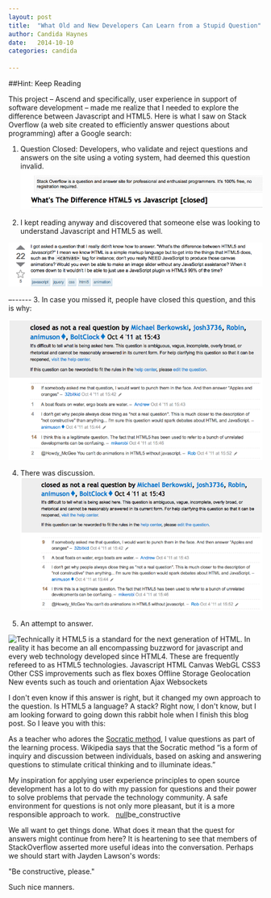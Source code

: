```yaml
---
layout: post
title:  "What Old and New Developers Can Learn from a Stupid Question"
author: Candida Haynes
date:   2014-10-10
categories: candida

--- 
```


##Hint: Keep Reading

This project – Ascend and specifically, user experience in support of software development – made me realize that I needed to explore the difference between Javascript and HTML5. Here is what I saw on Stack Overflow (a web site created to efficiently answer questions about programming) after a Google search:

1.  Question Closed: Developers, who validate and reject questions and answers on the site using a voting system, had deemed this question invalid.
![Question closed.](/participants/portland/candida/images/question_closed.png)


2. I kept reading anyway and discovered that someone else was looking to understand Javascript and HTML5 as well. 

![I got asked a question that I really didn't know how to answer. "What's the difference between HTML5 and Javascript?" I mean we know HTML is a simple markup language but to get into the things that HTML5 does, such as the <canvas> tag for instance; don't you really NEED JavaScript to produce those canvas animations? Would you even be able to make an image slider without any JavaScript assistance? When it comes down to it wouldn't I be able to just use a JavaScript plugin vs HTML5 99% of the time?](/participants/portland/candida/images/jvsc_v_html5.png)


–------
3. In case you missed it, people have closed this question, and this is why: 

![closed as not a real question by Michael Berkowski, josh3736, Robin, animuson♦, BoltClock♦ Oct 4 '11 at 15:43 
It's difficult to tell what is being asked here. This question is ambiguous, vague, incomplete, overly broad, or rhetorical and cannot be reasonably answered in its current form. For help clarifying this question so that it can be reopened, visit the help center.If this question can be reworded to fit the rules in the help center, please edit the question.](/participants/portland/candida/images/not_a_real_quest_and_comments.png)


4. There was discussion.
![null](/participants/portland/candida/images/not_a_real_quest_and_comments.png)


5. An attempt to answer. 

![Technically it HTML5 is a standard for the next generation of HTML. In reality it has become an all encompassing buzzword for javascript and every web technology developed since HTML4.
These are frequently refereed to as HTML5 technologies.
Javascript 
HTML Canvas 
WebGL 
CSS3 
Other CSS improvements such as flex boxes 
Offline Storage 
Geolocation 
New events such as touch and orientation 
Ajax 
Websockets](/participants/portland/candida/images/html5_technologies.png)

I don't even know if this answer is right, but it changed my own approach to the question. Is HTML5 a language? A stack? Right now, I don't know, but I am looking forward to going down this rabbit hole when I finish this blog post. So I leave you with this:

As a teacher who adores the [Socratic method](http://en.wikipedia.org/wiki/Socratic_method), I value questions as part of the learning process. Wikipedia says that the Socratic method “is a form of inquiry and discussion between individuals, based on asking and answering questions to stimulate critical thinking and to illuminate ideas.”

My inspiration for applying user experience principles to open source development has a lot to do with my passion for questions and their power to solve problems that pervade the technology community. A safe environment for questions is not only more pleasant, but it is a more responsible approach to work. 
  
[null](/participants/portland/candida/images/html5_technologies.png)be_constructive

We all want to get things done. What does it mean that the quest for answers might continue from here? It is heartening to see that members of StackOverflow asserted more useful ideas into the conversation. Perhaps we should start with Jayden Lawson's words:

"Be constructive, please."

Such nice manners.


